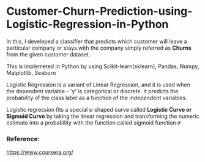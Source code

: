 # Customer-Churn-Prediction-using-Logistic-Regression-in-Python

In this, I develeped a classifier that predicts  which customer will leave a particular company or stays with the company simply referred as **Churns** from the given customer dataset.

This is implemeted in Python by using Scikit-learn[sklearn], Pandas, Numpy, Matplotlib, Seaborn 

Logistic Regression is a variant of Linear Regression, and it is used when the dependent variable - 'y' is categorical or discrete. It predicts the probability of the class label as a function of the independent variables.

Logistic regression fits a special s-shaped curve called **Logistic Curve or Sigmoid Curve** by taking the linear regression and transforming the numeric estimate into a probability with the function called sigmoid function 𝜎

### Reference:
https://www.coursera.org/
